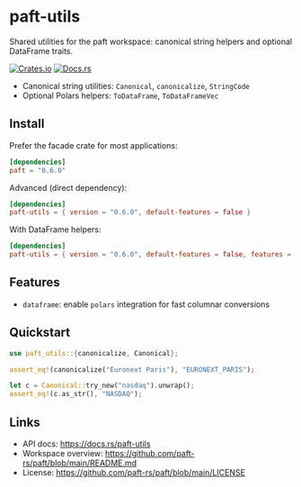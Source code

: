paft-utils
==========

Shared utilities for the paft workspace: canonical string helpers and optional DataFrame traits.

[![Crates.io](https://img.shields.io/crates/v/paft-utils)](https://crates.io/crates/paft-utils)
[![Docs.rs](https://docs.rs/paft-utils/badge.svg)](https://docs.rs/paft-utils)

- Canonical string utilities: `Canonical`, `canonicalize`, `StringCode`
- Optional Polars helpers: `ToDataFrame`, `ToDataFrameVec`

Install
-------

Prefer the facade crate for most applications:

```toml
[dependencies]
paft = "0.6.0"
```

Advanced (direct dependency):

```toml
[dependencies]
paft-utils = { version = "0.6.0", default-features = false }
```

With DataFrame helpers:

```toml
[dependencies]
paft-utils = { version = "0.6.0", default-features = false, features = ["dataframe"] }
```

Features
--------

- `dataframe`: enable `polars` integration for fast columnar conversions

Quickstart
----------

```rust
use paft_utils::{canonicalize, Canonical};

assert_eq!(canonicalize("Euronext Paris"), "EURONEXT_PARIS");

let c = Canonical::try_new("nasdaq").unwrap();
assert_eq!(c.as_str(), "NASDAQ");
```

Links
-----

- API docs: https://docs.rs/paft-utils
- Workspace overview: https://github.com/paft-rs/paft/blob/main/README.md
- License: https://github.com/paft-rs/paft/blob/main/LICENSE
